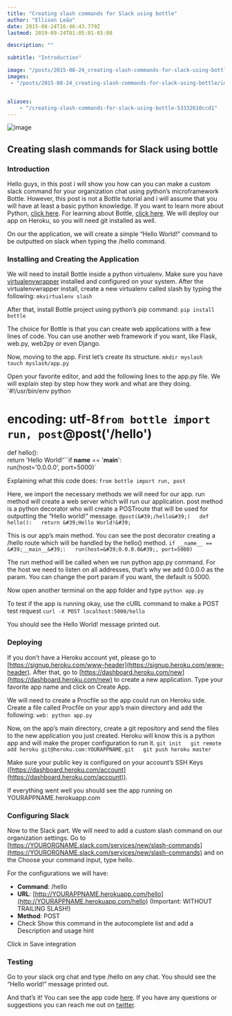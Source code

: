 ```yaml
---
title: "Creating slash commands for Slack using bottle"
author: "Ellison Leão"
date: 2015-08-24T16:46:43.779Z
lastmod: 2019-09-24T01:05:01-03:00

description: ""

subtitle: "Introduction"

image: "/posts/2015-08-24_creating-slash-commands-for-slack-using-bottle/images/1.png" 
images:
 - "/posts/2015-08-24_creating-slash-commands-for-slack-using-bottle/images/1.png" 


aliases:
    - "/creating-slash-commands-for-slack-using-bottle-53332610ccd1"
---
```


![image](/posts/2015-08-24_creating-slash-commands-for-slack-using-bottle/images/1.png)

## Creating slash commands for Slack using bottle

### Introduction

Hello guys, in this post i will show you how can you can make a custom slack command for your organization chat using python’s microframework Bottle. However, this post is not a Bottle tutorial and i will assume that you will have at least a basic python knowledge. If you want to learn more about Python, [click here](https://docs.python.org/2/). For learning about Bottle, [click here](http://bottlepy.org/docs/dev/index.html). We will deploy our app on Heroku, so you will need git installed as well.

On our the application, we will create a simple “Hello World!” command to be outputted on slack when typing the /hello command.

### Installing and Creating the Application

We will need to install Bottle inside a python virtualenv. Make sure you have [virtualenvwrapper](http://virtualenvwrapper.readthedocs.org/en/latest/install.html) installed and configured on your system. After the virtualenvwrapper install, create a new virtualenv called slash by typing the following:
`mkvirtualenv slash`

After that, install Bottle project using python’s pip command:
`pip install bottle`

The choice for Bottle is that you can create web applications with a few lines of code. You can use another web framework if you want, like Flask, web.py, web2py or even Django.

Now, moving to the app. First let’s create its structure.
`mkdir myslash  
touch myslash/app.py`

Open your favorite editor, and add the following lines to the app.py file. We will explain step by step how they work and what are they doing.
`#!/usr/bin/env python  
# encoding: utf-8``from bottle import run, post``@post(&#39;/hello&#39;)  
def hello():  
    return &#39;Hello World!&#39;``if __name__ == &#39;__main__&#39;:  
    run(host=&#39;0.0.0.0&#39;, port=5000)`

Explaining what this code does:
`from bottle import run, post`

Here, we import the necessary methods we will need for our app. run method will create a web server which will run our application. post method is a python decorator who will create a POSTroute that will be used for outputting the “Hello world!” message.
`@post(&#39;/hello&#39;)  
def hello():  
    return &#39;Hello World!&#39;`

This is our app’s main method. You can see the post decorator creating a /hello route which will be handled by the hello() method.
`if __name__ == &#39;__main__&#39;:  
    run(host=&#39;0.0.0.0&#39;, port=5000)`

The run method will be called when we run python app.py command. For the host we need to listen on all addresses, that’s why we add 0.0.0.0 as the param. You can change the port param if you want, the default is 5000.

Now open another terminal on the app folder and type
`python app.py`

To test if the app is running okay, use the cURL command to make a POST test request
`curl -X POST localhost:5000/hello`

You should see the Hello World! message printed out.

### Deploying

If you don’t have a Heroku account yet, please go to [https://signup.heroku.com/www-header](https://signup.heroku.com/www-header). After that, go to [https://dashboard.heroku.com/new](https://dashboard.heroku.com/new) to create a new application. Type your favorite app name and click on Create App.

We will need to create a Procfile so the app could run on Heroku side. Create a file called Procfile on your app’s main directory and add the following:
`web: python app.py`

Now, on the app’s main directory, create a git repository and send the files to the new application you just created. Heroku will know this is a python app and will make the proper configuration to run it.
`git init  
git remote add heroku git@heroku.com:YOURAPPNAME.git  
git push heroku master`

Make sure your public key is configured on your account’s SSH Keys ([https://dashboard.heroku.com/account](https://dashboard.heroku.com/account)).

If everything went well you should see the app running on YOURAPPNAME.herokuapp.com

### Configuring Slack

Now to the Slack part. We will need to add a custom slash command on our organization settings. Go to [https://YOURORGNAME.slack.com/services/new/slash-commands](https://YOURORGNAME.slack.com/services/new/slash-commands) and on the Choose your command input, type hello.

For the configurations we will have:

*   **Command**: /hello
*   **URL**: [http://YOURAPPNAME.herokuapp.com/hello](http://YOURAPPNAME.herokuapp.com/hello) (Important: WITHOUT TRAILING SLASH!)
*   **Method**: POST
*   Check Show this command in the autocomplete list and add a Description and usage hint

Click in Save integration

### Testing

Go to your slack org chat and type /hello on any chat. You should see the “Hello world!” message printed out.

And that’s it! You can see the app code [here](https://www.github.com/ellisonleao/myslash). If you have any questions or suggestions you can reach me out on [twitter](http://twitter.com/ellisonleao).
